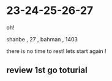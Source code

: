 # 23-24-25-26-27
oh!

shanbe , 27 , bahman , 1403

there is no time to rest!
lets start again !

review 1st go toturial
-----------------
